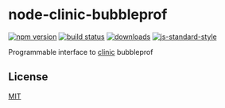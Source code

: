 # node-clinic-bubbleprof
[![npm version][2]][3] [![build status][4]][5]
[![downloads][8]][9] [![js-standard-style][10]][11]

Programmable interface to [clinic][12] bubbleprof

## License
[MIT](https://tldrlegal.com/license/mit-license)

[0]: https://img.shields.io/badge/stability-experimental-orange.svg?style=flat-square
[1]: https://nodejs.org/api/documentation.html#documentation_stability_index
[2]: https://img.shields.io/npm/v/node-clinic-bubbleprof.svg?style=flat-square
[3]: https://npmjs.org/package/node-clinic-bubbleprof
[4]: https://circleci.com/gh/nearform/node-clinic-bubbleprof/tree/master.svg?style=shield&circle-token=82bfc179bd7ca96fd9183a66c40cefcfb93b07ea
[5]: https://circleci.com/gh/nearform/node-clinic-bubbleprof
[6]: https://img.shields.io/codecov/c/github/nearform/node-clinic-bubbleprof/master.svg?style=flat-square
[7]: https://codecov.io/github/nearform/node-clinic-bubbleprof
[8]: http://img.shields.io/npm/dm/node-clinic-bubbleprof.svg?style=flat-square
[9]: https://npmjs.org/package/node-clinic-bubbleprof
[10]: https://img.shields.io/badge/code%20style-standard-brightgreen.svg?style=flat-square
[11]: https://github.com/feross/standard
[12]: https://github.com/nearform/node-clinic

